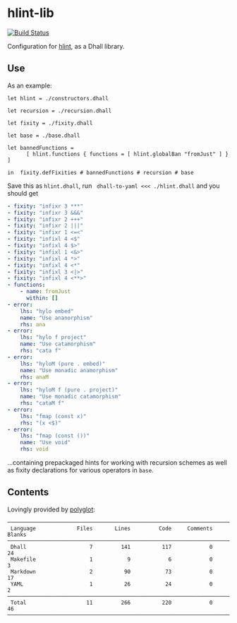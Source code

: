 # hlint-lib

[![Build Status](https://travis-ci.org/vmchale/hlint-lib.svg?branch=master)](https://travis-ci.org/vmchale/hlint-lib)

Configuration for [hlint](http://hackage.haskell.org/package/hlint), as a Dhall
library.

## Use

As an example:

```dhall
let hlint = ./constructors.dhall

let recursion = ./recursion.dhall

let fixity = ./fixity.dhall

let base = ./base.dhall

let bannedFunctions =
      [ hlint.functions { functions = [ hlint.globalBan "fromJust" ] } ]

in  fixity.defFixities # bannedFunctions # recursion # base
```

Save this as `hlint.dhall`, run ` dhall-to-yaml <<< ./hlint.dhall` and you should
get

```yaml
- fixity: "infixr 3 ***"
- fixity: "infixr 3 &&&"
- fixity: "infixr 2 +++"
- fixity: "infixr 2 |||"
- fixity: "infixr 1 <=<"
- fixity: "infixl 4 <$"
- fixity: "infixl 4 $>"
- fixity: "infixl 1 <&>"
- fixity: "infixl 4 *>"
- fixity: "infixl 4 <*"
- fixity: "infixl 3 <|>"
- fixity: "infixl 4 <**>"
- functions:
    - name: fromJust
      within: []
- error:
    lhs: "hylo embed"
    name: "Use ananorphism"
    rhs: ana
- error:
    lhs: "hylo f project"
    name: "Use catamorphism"
    rhs: "cata f"
- error:
    lhs: "hyloM (pure . embed)"
    name: "Use monadic anamorphism"
    rhs: anaM
- error:
    lhs: "hyloM f (pure . project)"
    name: "Use monadic catamorphism"
    rhs: "cataM f"
- error:
    lhs: "fmap (const x)"
    rhs: "(x <$)"
- error:
    lhs: "fmap (const ())"
    name: "Use void"
    rhs: void
```

...containing prepackaged hints for working with recursion schemes as well as
fixity declarations for various operators in `base`.

## Contents

Lovingly provided by [polyglot](http://github.com/vmchale/polyglot):

```
───────────────────────────────────────────────────────────────────────────────
 Language             Files       Lines         Code     Comments       Blanks
───────────────────────────────────────────────────────────────────────────────
 Dhall                    7         141          117            0           24
 Makefile                 1           9            6            0            3
 Markdown                 2          90           73            0           17
 YAML                     1          26           24            0            2
───────────────────────────────────────────────────────────────────────────────
 Total                   11         266          220            0           46
───────────────────────────────────────────────────────────────────────────────
```
